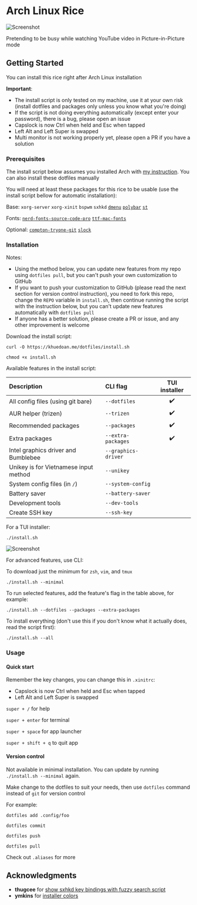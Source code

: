 # Arch Linux Rice

![Screenshot](https://i.imgur.com/K02TzjR.jpg)

Pretending to be busy while watching YouTube video in Picture-in-Picture mode

## Getting Started

You can install this rice right after Arch Linux installation

**Important**:

- The install script is only tested on my machine, use it at your own risk (install dotfiles and packages only unless you know what you're doing)
- If the script is not doing everything automatically (except enter your password), there is a bug, please open an issue
- Capslock is now Ctrl when held and Esc when tapped
- Left Alt and Left Super is swapped
- Multi monitor is not working properly yet, please open a PR if you have a solution

### Prerequisites

The install script below assumes you installed Arch with [my instruction](https://github.com/khuedoan98/archguide). You can also install these dotfiles manually

You will need at least these packages for this rice to be usable (use the install script bellow for automatic installation):

Base:
`xorg-server`
`xorg-xinit`
`bspwm`
`sxhkd`
[`dmenu`](https://github.com/khuedoan98/dmenu)
[`polybar`](https://aur.archlinux.org/packages/polybar/)
[`st`](https://github.com/khuedoan98/st)

Fonts:
[`nerd-fonts-source-code-pro`](https://aur.archlinux.org/packages/nerd-fonts-source-code-pro/)
[`ttf-mac-fonts`](https://aur.archlinux.org/packages/ttf-mac-fonts/)

Optional:
[`compton-tryone-git`](https://aur.archlinux.org/packages/compton-tryone-git/)
[`slock`](https://github.com/khuedoan98/slock)

### Installation

Notes:

- Using the method below, you can update new features from my repo using `dotfiles pull`, but you can't push your own customization to GitHub
- If you want to push your customization to GitHub (please read the next section for version control instruction), you need to fork this repo, change the `REPO` variable in `install.sh`, then continue running the script with the instruction below, but you can't update new features automatically with `dotfiles pull`
- If anyone has a better solution, please create a PR or issue, and any other improvement is welcome

Download the install script:

`curl -O https://khuedoan.me/dotfiles/install.sh`

`chmod +x install.sh`

Available features in the install script:

| Description                           | CLI flag            | TUI installer      |
| :------------------------------------ | :-----------------  | :----------------: |
| All config files (using git bare)     | `--dotfiles`        | :heavy_check_mark: |
| AUR helper (trizen)                   | `--trizen  `        | :heavy_check_mark: |
| Recommended packages                  | `--packages`        | :heavy_check_mark: |
| Extra packages                        | `--extra-packages`  | :heavy_check_mark: |
| Intel graphics driver and Bumblebee   | `--graphics-driver` |                    |
| Unikey is for Vietnamese input method | `--unikey`          |                    |
| System config files (in `/`)          | `--system-config `  |                    |
| Battery saver                         | `--battery-saver`   |                    |
| Development tools                     | `--dev-tools    `   |                    |
| Create SSH key                        | `--ssh-key      `   |                    |

For a TUI installer:

`./install.sh`

![Screenshot](https://i.imgur.com/6aqIAgp.jpg)

For advanced features, use CLI:

To download just the minimum for `zsh`, `vim`, and `tmux`

`./install.sh --minimal`

To run selected features, add the feature's flag in the table above, for example:

`./install.sh --dotfiles --packages --extra-packages`

To install everything (don't use this if you don't know what it actually does, read the script first):

`./install.sh --all`

### Usage

#### Quick start

Remember the key changes, you can change this in `.xinitrc`:

- Capslock is now Ctrl when held and Esc when tapped
- Left Alt and Left Super is swapped

`super + /`         for help

`super + enter`     for terminal

`super + space`     for app launcher

`super + shift + q` to quit app

#### Version control

Not available in minimal installation.
You can update by running `./install.sh --minimal` again.

Make change to the dotfiles to suit your needs, then use `dotfiles` command instead of `git` for version control

For example:

`dotfiles add .config/foo`

`dotfiles commit`

`dotfiles push`

`dotfiles pull`

Check out `.aliases` for more

## Acknowledgments

- **thugcee** for [show sxhkd key bindings with fuzzy search script](https://www.reddit.com/r/bspwm/comments/aejyze/tip_show_sxhkd_keybindings_with_fuzzy_search/)
- **ymkins** for [installer colors](https://gist.github.com/ymkins/bb0885326f3e38850bc444d89291987a)
